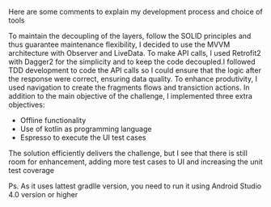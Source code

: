 Here are some comments to explain my development process and choice of tools

To maintain the decoupling of the layers, follow the SOLID principles and thus guarantee maintenance flexibility, I decided to use the MVVM architecture with Observer and LiveData.
To make API calls, I used Retrofit2 with Dagger2 for the simplicity and to keep the code decoupled.I followed TDD development to code the API calls so I could ensure
that the logic after the response were correct, ensuring data quality. To enhance produtivity, I used navigation to create the fragments flows and transiction actions.
In addition to the main objective of the challenge, I implemented three extra objectives:
- Offline functionality
- Use of kotlin as programming language
- Espresso to execute the UI test cases

The solution efficiently delivers the challenge, but I see that there is still room for enhancement, adding more test cases to UI and increasing the unit test coverage

Ps. As it uses lattest gradlle version, you need to run it using Android Studio 4.0 version or higher
